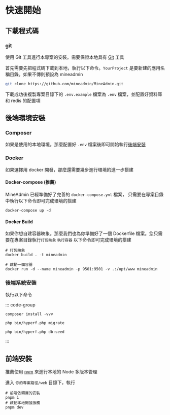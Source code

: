 # 快速開始

## 下載程式碼

### git

使用 Git 工具進行本專案的安裝。需要保證本地具有 [Git](https://git-scm.com/) 工具

首先需要先把程式碼下載到本地，執行以下命令。`YourProject` 是要新建的應用名稱目錄。如果不傳則預設為 mineadmin

```sh [下載程式碼]
git clone https://github.com/mineadmin/MineAdmin.git
```

下載成功後複製專案目錄下的 `.env.example` 檔案為 `.env` 檔案，並配置好資料庫和 redis 的配置項

## 後端環境安裝

### Composer

如果是使用的本地環境。那麼配置好 `.env` 檔案後即可開始執行[後端安裝](#後端安裝)

### Docker

如果選擇用 docker 開發，那麼還需要幾步進行環境的進一步搭建

#### Docker-compose (推薦)

MineAdmin 已經準備好了完善的 `docker-compose.yml` 檔案，
只需要在專案目錄中執行以下命令即可完成環境的搭建


```shell
docker-compose up -d
```

#### Docker Build

如果你想自建容器映象。那麼我們也為你準備好了一個 Dockerfile 檔案。您只需要在專案目錄執行`打包映象` `執行容器` 以下命令即可完成環境的搭建

```shell
# 打包映象
docker build . -t mineadmin

# 啟動一個容器
docker run -d --name mineadmin -p 9501:9501 -v .:/opt/www mineadmin 
```

### 後端系統安裝

執行以下命令

::: code-group

```shell[重新安裝 Vendor]
composer install -vvv
```

```shell [資料表遷移]
php bin/hyperf.php migrate
```

```shell [資料填充]
php bin/hyperf.php db:seed
```

:::


## 前端安裝

推薦使用 [nvm](https://github.com/nvm-sh/nvm) 來進行本地的 Node 多版本管理

進入 `你的專案路徑/web` 目錄下，執行

```shell
# 前端依賴庫的安裝
pnpm i 
# 啟動本地開發服務
pnpm dev
```